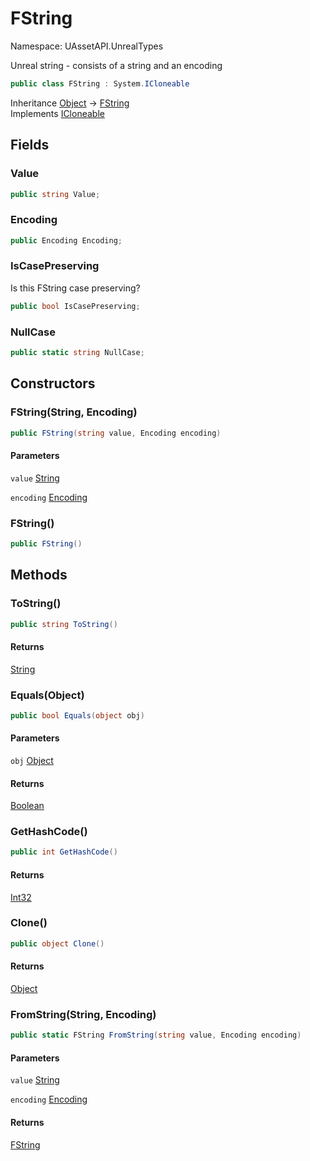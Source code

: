 # FString

Namespace: UAssetAPI.UnrealTypes

Unreal string - consists of a string and an encoding

```csharp
public class FString : System.ICloneable
```

Inheritance [Object](https://docs.microsoft.com/en-us/dotnet/api/system.object) → [FString](./uassetapi.unrealtypes.fstring.md)<br>
Implements [ICloneable](https://docs.microsoft.com/en-us/dotnet/api/system.icloneable)

## Fields

### **Value**

```csharp
public string Value;
```

### **Encoding**

```csharp
public Encoding Encoding;
```

### **IsCasePreserving**

Is this FString case preserving?

```csharp
public bool IsCasePreserving;
```

### **NullCase**

```csharp
public static string NullCase;
```

## Constructors

### **FString(String, Encoding)**

```csharp
public FString(string value, Encoding encoding)
```

#### Parameters

`value` [String](https://docs.microsoft.com/en-us/dotnet/api/system.string)<br>

`encoding` [Encoding](https://docs.microsoft.com/en-us/dotnet/api/system.text.encoding)<br>

### **FString()**

```csharp
public FString()
```

## Methods

### **ToString()**

```csharp
public string ToString()
```

#### Returns

[String](https://docs.microsoft.com/en-us/dotnet/api/system.string)<br>

### **Equals(Object)**

```csharp
public bool Equals(object obj)
```

#### Parameters

`obj` [Object](https://docs.microsoft.com/en-us/dotnet/api/system.object)<br>

#### Returns

[Boolean](https://docs.microsoft.com/en-us/dotnet/api/system.boolean)<br>

### **GetHashCode()**

```csharp
public int GetHashCode()
```

#### Returns

[Int32](https://docs.microsoft.com/en-us/dotnet/api/system.int32)<br>

### **Clone()**

```csharp
public object Clone()
```

#### Returns

[Object](https://docs.microsoft.com/en-us/dotnet/api/system.object)<br>

### **FromString(String, Encoding)**

```csharp
public static FString FromString(string value, Encoding encoding)
```

#### Parameters

`value` [String](https://docs.microsoft.com/en-us/dotnet/api/system.string)<br>

`encoding` [Encoding](https://docs.microsoft.com/en-us/dotnet/api/system.text.encoding)<br>

#### Returns

[FString](./uassetapi.unrealtypes.fstring.md)<br>
